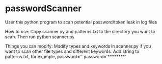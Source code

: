 # passwordScanner
User this python program to scan potential password/token leak in log files

How to use:
Copy scanner.py and patterns.txt to the directory you want to scan.
Then run python scanner.py

Things you can modify:
Modify types and keywords in scanner.py if you want to scan other file types and different keywords.
Add string to patterns.txt, for example,
password=''
password='********'
